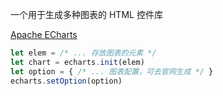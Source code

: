 一个用于生成多种图表的 HTML 控件库

[Apache ECharts](https://echarts.apache.org/zh/index.html)

```javascript
let elem = /* ... 存放图表的元素 */
let chart = echarts.init(elem)
let option = { /* ... 图表配置，可去官网生成 */ }
echarts.setOption(option)
```


